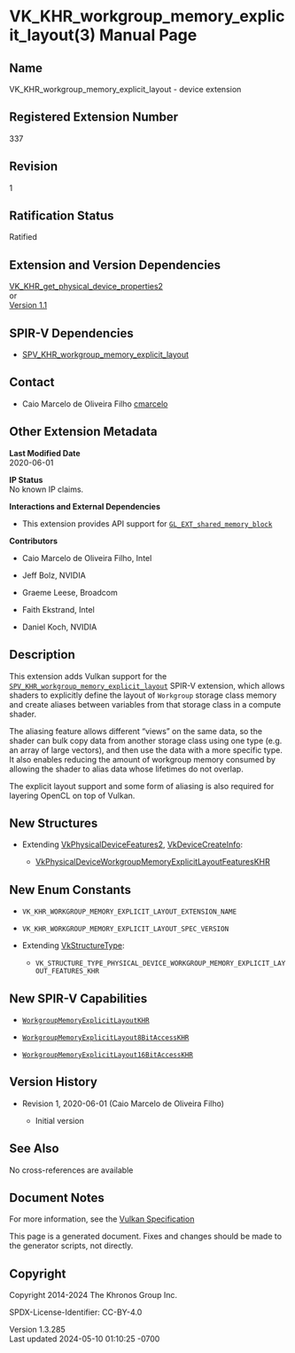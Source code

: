 # VK_KHR_workgroup_memory_explicit_layout(3) Manual Page

## Name

VK_KHR_workgroup_memory_explicit_layout - device extension



## <a href="#_registered_extension_number" class="anchor"></a>Registered Extension Number

337

## <a href="#_revision" class="anchor"></a>Revision

1

## <a href="#_ratification_status" class="anchor"></a>Ratification Status

Ratified

## <a href="#_extension_and_version_dependencies" class="anchor"></a>Extension and Version Dependencies

[VK_KHR_get_physical_device_properties2](https://registry.khronos.org/vulkan/specs/1.3-extensions/man/html/VK_KHR_get_physical_device_properties2.html)  
or  
[Version 1.1](#versions-1.1)  

## <a href="#_spir_v_dependencies" class="anchor"></a>SPIR-V Dependencies

- [SPV_KHR_workgroup_memory_explicit_layout](https://htmlpreview.github.io/?https://github.com/KhronosGroup/SPIRV-Registry/blob/main/extensions/KHR/SPV_KHR_workgroup_memory_explicit_layout.html)

## <a href="#_contact" class="anchor"></a>Contact

- Caio Marcelo de Oliveira Filho <a
  href="https://github.com/KhronosGroup/Vulkan-Docs/issues/new?body=%5BVK_KHR_workgroup_memory_explicit_layout%5D%20@cmarcelo%0A*Here%20describe%20the%20issue%20or%20question%20you%20have%20about%20the%20VK_KHR_workgroup_memory_explicit_layout%20extension*"
  target="_blank" rel="nofollow noopener"><em></em>cmarcelo</a>

## <a href="#_other_extension_metadata" class="anchor"></a>Other Extension Metadata

**Last Modified Date**  
2020-06-01

**IP Status**  
No known IP claims.

**Interactions and External Dependencies**  
- This extension provides API support for
  [`GL_EXT_shared_memory_block`](https://github.com/KhronosGroup/GLSL/blob/main/extensions/ext/GL_EXT_shared_memory_block.txt)

**Contributors**  
- Caio Marcelo de Oliveira Filho, Intel

- Jeff Bolz, NVIDIA

- Graeme Leese, Broadcom

- Faith Ekstrand, Intel

- Daniel Koch, NVIDIA

## <a href="#_description" class="anchor"></a>Description

This extension adds Vulkan support for the
[`SPV_KHR_workgroup_memory_explicit_layout`](https://htmlpreview.github.io/?https://github.com/KhronosGroup/SPIRV-Registry/blob/main/extensions/KHR/SPV_KHR_workgroup_memory_explicit_layout.html)
SPIR-V extension, which allows shaders to explicitly define the layout
of `Workgroup` storage class memory and create aliases between variables
from that storage class in a compute shader.

The aliasing feature allows different “views” on the same data, so the
shader can bulk copy data from another storage class using one type
(e.g. an array of large vectors), and then use the data with a more
specific type. It also enables reducing the amount of workgroup memory
consumed by allowing the shader to alias data whose lifetimes do not
overlap.

The explicit layout support and some form of aliasing is also required
for layering OpenCL on top of Vulkan.

## <a href="#_new_structures" class="anchor"></a>New Structures

- Extending [VkPhysicalDeviceFeatures2](https://registry.khronos.org/vulkan/specs/1.3-extensions/man/html/VkPhysicalDeviceFeatures2.html),
  [VkDeviceCreateInfo](https://registry.khronos.org/vulkan/specs/1.3-extensions/man/html/VkDeviceCreateInfo.html):

  - [VkPhysicalDeviceWorkgroupMemoryExplicitLayoutFeaturesKHR](https://registry.khronos.org/vulkan/specs/1.3-extensions/man/html/VkPhysicalDeviceWorkgroupMemoryExplicitLayoutFeaturesKHR.html)

## <a href="#_new_enum_constants" class="anchor"></a>New Enum Constants

- `VK_KHR_WORKGROUP_MEMORY_EXPLICIT_LAYOUT_EXTENSION_NAME`

- `VK_KHR_WORKGROUP_MEMORY_EXPLICIT_LAYOUT_SPEC_VERSION`

- Extending [VkStructureType](https://registry.khronos.org/vulkan/specs/1.3-extensions/man/html/VkStructureType.html):

  - `VK_STRUCTURE_TYPE_PHYSICAL_DEVICE_WORKGROUP_MEMORY_EXPLICIT_LAYOUT_FEATURES_KHR`

## <a href="#_new_spir_v_capabilities" class="anchor"></a>New SPIR-V Capabilities

- <a
  href="https://registry.khronos.org/vulkan/specs/1.3-extensions/html/vkspec.html#spirvenv-capabilities-table-WorkgroupMemoryExplicitLayoutKHR"
  target="_blank"
  rel="noopener"><code>WorkgroupMemoryExplicitLayoutKHR</code></a>

- <a
  href="https://registry.khronos.org/vulkan/specs/1.3-extensions/html/vkspec.html#spirvenv-capabilities-table-WorkgroupMemoryExplicitLayout8BitAccessKHR"
  target="_blank"
  rel="noopener"><code>WorkgroupMemoryExplicitLayout8BitAccessKHR</code></a>

- <a
  href="https://registry.khronos.org/vulkan/specs/1.3-extensions/html/vkspec.html#spirvenv-capabilities-table-WorkgroupMemoryExplicitLayout16BitAccessKHR"
  target="_blank"
  rel="noopener"><code>WorkgroupMemoryExplicitLayout16BitAccessKHR</code></a>

## <a href="#_version_history" class="anchor"></a>Version History

- Revision 1, 2020-06-01 (Caio Marcelo de Oliveira Filho)

  - Initial version

## <a href="#_see_also" class="anchor"></a>See Also

No cross-references are available

## <a href="#_document_notes" class="anchor"></a>Document Notes

For more information, see the <a
href="https://registry.khronos.org/vulkan/specs/1.3-extensions/html/vkspec.html#VK_KHR_workgroup_memory_explicit_layout"
target="_blank" rel="noopener">Vulkan Specification</a>

This page is a generated document. Fixes and changes should be made to
the generator scripts, not directly.

## <a href="#_copyright" class="anchor"></a>Copyright

Copyright 2014-2024 The Khronos Group Inc.

SPDX-License-Identifier: CC-BY-4.0

Version 1.3.285  
Last updated 2024-05-10 01:10:25 -0700
